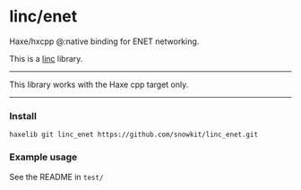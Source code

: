 # linc/enet
Haxe/hxcpp @:native binding for ENET networking.

This is a [linc](http://snowkit.github.io/linc/) library.

---

This library works with the Haxe cpp target only.

---

### Install

`haxelib git linc_enet https://github.com/snowkit/linc_enet.git`

### Example usage

See the README in `test/`
